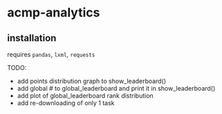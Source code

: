 # acmp-analytics

## installation
requires `pandas`, `lxml`, `requests`


TODO:
- add points distribution graph to show_leaderboard()
- add global # to global_leaderboard and print it in show_leaderboard()
- add plot of global_leaderboard rank distribution
- add re-downloading of only 1 task
